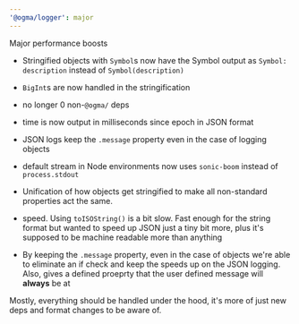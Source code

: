 ```yaml
---
'@ogma/logger': major
---
```


Major performance boosts

- Stringified objects with `Symbol`s now have the Symbol output as `Symbol: description` instead of `Symbol(description)`
- `BigInt`s are now handled in the stringification
- no longer 0 non-`@ogma/` deps
- time is now output in milliseconds since epoch in JSON format
- JSON logs keep the `.message` property even in the case of logging objects
- default stream in Node environments now uses `sonic-boom` instead of `process.stdout`

- Unification of how objects get stringified to make all non-standard properties act the same.
- speed. Using `toISOString()` is a bit slow. Fast enough for the string format but wanted to speed up JSON just a tiny bit more, plus it's supposed to be machine readable more than anything
- By keeping the `.message` property, even in the case of objects we're able to eliminate an if check and keep the speeds up on the JSON logging. Also, gives a defined proeprty that the user defined message will **always** be at

Mostly, everything should be handled under the hood, it's more of just new deps and format changes to be aware of.
